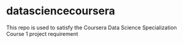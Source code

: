 # datasciencecoursera
This repo is used to satisfy the Coursera Data Science Specialization Course 1 project requirement

